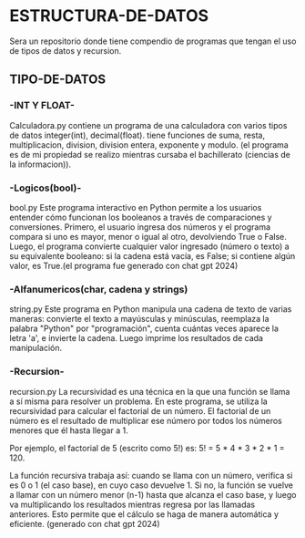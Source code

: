 # ESTRUCTURA-DE-DATOS
Sera un repositorio donde tiene compendio de programas que tengan el uso de tipos de datos y recursion.

## TIPO-DE-DATOS

### -INT Y FLOAT-
Calculadora.py 
contiene un programa de una calculadora con varios tipos de datos integer(int), decimal(float). tiene funciones de suma, resta, multiplicacion, division, division entera, exponente y modulo.
(el programa es de mi propiedad se realizo mientras cursaba el bachillerato (ciencias de la informacion)).

### -Logicos(bool)-
bool.py
Este programa interactivo en Python permite a los usuarios entender cómo funcionan los booleanos a través de comparaciones y conversiones. Primero, el usuario ingresa dos números y el programa compara si uno es mayor, menor o igual al otro, devolviendo True o False. Luego, el programa convierte cualquier valor ingresado (número o texto) a su equivalente booleano: si la cadena está vacía, es False; si contiene algún valor, es True.(el programa fue generado con chat gpt 2024)

### -Alfanumericos(char, cadena y strings)
string.py
Este programa en Python manipula una cadena de texto de varias maneras: convierte el texto a mayúsculas y minúsculas, reemplaza la palabra "Python" por "programación", cuenta cuántas veces aparece la letra 'a', e invierte la cadena. Luego imprime los resultados de cada manipulación.

### -Recursion-
recursion.py
La recursividad es una técnica en la que una función se llama a sí misma para resolver un problema. En este programa, se utiliza la recursividad para calcular el factorial de un número. El factorial de un número es el resultado de multiplicar ese número por todos los números menores que él hasta llegar a 1.

Por ejemplo, el factorial de 5 (escrito como 5!) es: 5! = 5 * 4 * 3 * 2 * 1 = 120.

La función recursiva trabaja así: cuando se llama con un número, verifica si es 0 o 1 (el caso base), en cuyo caso devuelve 1. Si no, la función se vuelve a llamar con un número menor (n-1) hasta que alcanza el caso base, y luego va multiplicando los resultados mientras regresa por las llamadas anteriores. Esto permite que el cálculo se haga de manera automática y eficiente. (generado con chat gpt 2024)
